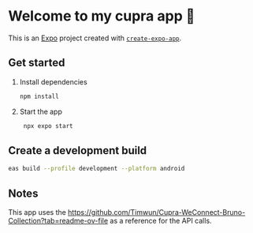 # Welcome to my cupra app 👋

This is an [Expo](https://expo.dev) project created with [`create-expo-app`](https://www.npmjs.com/package/create-expo-app).

## Get started

1. Install dependencies

   ```bash
   npm install
   ```

2. Start the app

   ```bash
    npx expo start
   ```
## Create a development build

```bash
eas build --profile development --platform android
```

## Notes

This app uses the https://github.com/Timwun/Cupra-WeConnect-Bruno-Collection?tab=readme-ov-file as a reference for the API calls.